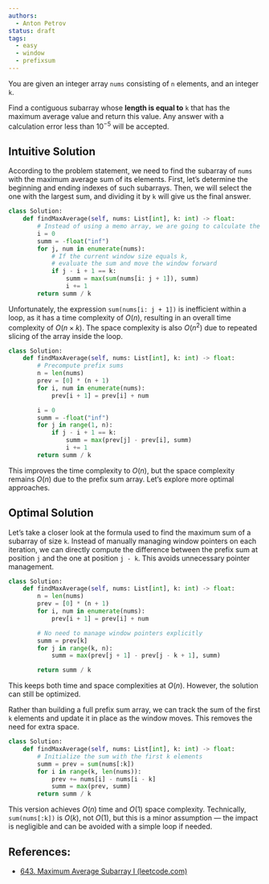 ```yaml
---
authors:
  - Anton Petrov
status: draft
tags:
  - easy
  - window
  - prefixsum
---
```


You are given an integer array `nums` consisting of `n` elements, and an integer `k`.

Find a contiguous subarray whose **length is equal to** `k` that has the maximum average value and return this value. Any answer with a calculation error less than $10^{-5}$ will be accepted.

## Intuitive Solution

According to the problem statement, we need to find the subarray of `nums` with the maximum average sum of its elements. First, let’s determine the beginning and ending indexes of such subarrays. Then, we will select the one with the largest sum, and dividing it by `k` will give us the final answer.

```python
class Solution:
    def findMaxAverage(self, nums: List[int], k: int) -> float:
        # Instead of using a memo array, we are going to calculate the sum on each iteration
        i = 0
        summ = -float("inf")
        for j, num in enumerate(nums):
            # If the current window size equals k,
            # evaluate the sum and move the window forward
            if j - i + 1 == k:
                summ = max(sum(nums[i: j + 1]), summ)
                i += 1
        return summ / k
```

Unfortunately, the expression `sum(nums[i: j + 1])` is inefficient within a loop, as it has a time complexity of $O(n)$, resulting in an overall time complexity of $O(n \times k)$. The space complexity is also $O(n^2)$ due to repeated slicing of the array inside the loop.

```python
class Solution:
    def findMaxAverage(self, nums: List[int], k: int) -> float:
        # Precompute prefix sums
        n = len(nums)
        prev = [0] * (n + 1)
        for i, num in enumerate(nums):
            prev[i + 1] = prev[i] + num

        i = 0
        summ = -float("inf")
        for j in range(1, n):
            if j - i + 1 == k:
                summ = max(prev[j] - prev[i], summ)
                i += 1
        return summ / k
```

This improves the time complexity to $O(n)$, but the space complexity remains $O(n)$ due to the prefix sum array. Let’s explore more optimal approaches.

## Optimal Solution

Let’s take a closer look at the formula used to find the maximum sum of a subarray of size `k`. Instead of manually managing window pointers on each iteration, we can directly compute the difference between the prefix sum at position `j` and the one at position `j - k`. This avoids unnecessary pointer management.

```python
class Solution:
    def findMaxAverage(self, nums: List[int], k: int) -> float:
        n = len(nums)
        prev = [0] * (n + 1)
        for i, num in enumerate(nums):
            prev[i + 1] = prev[i] + num

        # No need to manage window pointers explicitly
        summ = prev[k]
        for j in range(k, n):
            summ = max(prev[j + 1] - prev[j - k + 1], summ)

        return summ / k
```

This keeps both time and space complexities at $O(n)$. However, the solution can still be optimized.

Rather than building a full prefix sum array, we can track the sum of the first `k` elements and update it in place as the window moves. This removes the need for extra space.

```python
class Solution:
    def findMaxAverage(self, nums: List[int], k: int) -> float:
        # Initialize the sum with the first k elements
        summ = prev = sum(nums[:k])
        for i in range(k, len(nums)):
            prev += nums[i] - nums[i - k]
            summ = max(prev, summ)
        return summ / k
```

This version achieves $O(n)$ time and $O(1)$ space complexity. Technically, `sum(nums[:k])` is $O(k)$, not $O(1)$, but this is a minor assumption — the impact is negligible and can be avoided with a simple loop if needed.

## References:

- [643. Maximum Average Subarray I (leetcode.com)](https://leetcode.com/problems/maximum-average-subarray-i/description/?envType=problem-list-v2&envId=m424e3ds)
